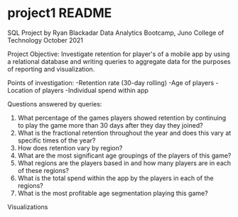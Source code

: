 # project1 README

SQL Project by Ryan Blackadar 
Data Analytics Bootcamp, Juno College of Technology
October 2021

Project Objective:
Investigate retention for player's of a mobile app by using a relational database and writing queries to aggregate data for the purposes of reporting and visualization.

Points of investigation:
-Retention rate (30-day rolling)
-Age of players
-Location of players
-Individual spend within app

Questions answered by queries:
1. What percentage of the games players showed retention by continuing to play the game more than 30 days after they day they joined?
2. What is the fractional retention throughout the year and does this vary at specific times of the year?
3. How does retention vary by region?
4. What are the most significant age groupings of the players of this game?
5. What regions are the players based in and how many players are in each of these regions?
6. What is the total spend within the app by the players in each of the regions?
7. What is the most profitable age segmentation playing this game?

Visualizations
